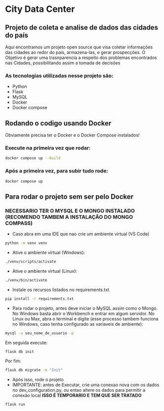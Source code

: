 # City Data Center
## Projeto de coleta e analise de dados das cidades do país
Aqui encontramos um projeto open source que visa coletar informações das cidades ao redor do país, armazena-las, e gerar prospecções.
O Objetivo é gerar uma trasnparencia a respeito dos problemas encontrados nas Cidades, possibilitando assim a tomada de decisões

### As tecnologias utilizadas nesse projeto são:
*   Python
*   Flask
*   MySQL
*   Docker
*   Docker compose

## Rodando o codigo usando Docker
Obviamente precisa ter o Docker e o Docker Compose instalados!

### Execute na primeira vez que rodar:
```bash
docker compose up --build
```

### Após a primeira vez, para subir tudo rode:
```bash
docker compose up
```

## Para rodar o projeto sem ser pelo Docker
### NECESSARIO TER O MYSQL E O MONGO INSTALADO (RECOMENDO TAMBEM A INSTALAÇÃO DO MONGO COMPASS)
*   Caso abra em uma IDE que nao crie um ambiente virtual (VS Code)
```bash
python -m venv venv
```
*   Ative o ambiente virtual (Windows):
```bash
./venv/scripts/activate
```   
*   Ative o ambiente virtual (Linux):
```bash
./venv/bin/activate
``` 
*   Instale os recursos listados no requirements.txt
```bash
pip install -r requirements.txt
```
*   Para rodar o projeto, antes deve iniciar o MySQL assim como o Mongo. No Windows basta abrir o Workbench e entrar em algum servidor. No Linux ou Max, abra o terminal e digite (esse processo tambem funciona no Windows, caso tenha configurado as variaveis de ambiente):
```bash
mysql -u seu_nome_de_usuario -p
``` 
Em seguida execute:
```bash
flask db init
```
Por fim:
```bash
flask db migrate -m "Init"
```
*   Após isso, rode o projeto
* IMPORTANTE: antes de Executar, crie uma conexao nova com os dados no dev_configuration.py, ou entao altere os dados para permitir a conexão local **ISSO É TEMPORARIO E TEM QUE SER TRATADO**
```bash
flask run
```